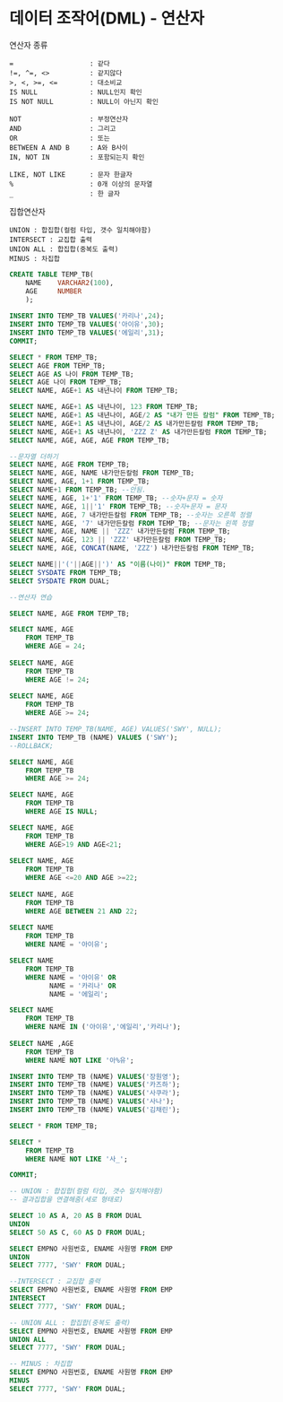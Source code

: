 # 데이터 조작어(DML) - 연산자

연산자 종류

    =                   : 같다
    !=, ^=, <>          : 같지않다
    >, <, >=, <=        : 대소비교
    IS NULL             : NULL인지 확인
    IS NOT NULL         : NULL이 아닌지 확인
    
    NOT                 : 부정연산자
    AND                 : 그리고
    OR                  : 또는
    BETWEEN A AND B     : A와 B사이
    IN, NOT IN          : 포함되는지 확인
    
    LIKE, NOT LIKE      : 문자 한글자
    %                   : 0개 이상의 문자열
    _                   : 한 글자

집합연산자

    UNION : 합집합(컬럼 타입, 갯수 일치해야함)
    INTERSECT : 교집합 출력
    UNION ALL : 합집합(중복도 출력)
    MINUS : 차집합



```sql
CREATE TABLE TEMP_TB(
    NAME    VARCHAR2(100),
    AGE     NUMBER
    );
    
INSERT INTO TEMP_TB VALUES('카리나',24);  
INSERT INTO TEMP_TB VALUES('아이유',30);
INSERT INTO TEMP_TB VALUES('에일리',31);
COMMIT;   

SELECT * FROM TEMP_TB;
SELECT AGE FROM TEMP_TB;
SELECT AGE AS 나이 FROM TEMP_TB;
SELECT AGE 나이 FROM TEMP_TB;
SELECT NAME, AGE+1 AS 내년나이 FROM TEMP_TB;

SELECT NAME, AGE+1 AS 내년나이, 123 FROM TEMP_TB;
SELECT NAME, AGE+1 AS 내년나이, AGE/2 AS "내가 만든 칼럼" FROM TEMP_TB;
SELECT NAME, AGE+1 AS 내년나이, AGE/2 AS 내가만든칼럼 FROM TEMP_TB;
SELECT NAME, AGE+1 AS 내년나이, 'ZZZ Z' AS 내가만든칼럼 FROM TEMP_TB;
SELECT NAME, AGE, AGE, AGE FROM TEMP_TB;

--문자열 더하기
SELECT NAME, AGE FROM TEMP_TB;
SELECT NAME, AGE, NAME 내가만든칼럼 FROM TEMP_TB; 
SELECT NAME, AGE, 1+1 FROM TEMP_TB; 
SELECT NAME+1 FROM TEMP_TB; --안됨.
SELECT NAME, AGE, 1+'1' FROM TEMP_TB; --숫자+문자 = 숫자
SELECT NAME, AGE, 1||'1' FROM TEMP_TB; --숫자+문자 = 문자
SELECT NAME, AGE, 7 내가만든칼럼 FROM TEMP_TB; --숫자는 오른쪽 정렬
SELECT NAME, AGE, '7' 내가만든칼럼 FROM TEMP_TB; --문자는 왼쪽 정렬
SELECT NAME, AGE, NAME || 'ZZZ' 내가만든칼럼 FROM TEMP_TB;
SELECT NAME, AGE, 123 || 'ZZZ' 내가만든칼럼 FROM TEMP_TB;
SELECT NAME, AGE, CONCAT(NAME, 'ZZZ') 내가만든칼럼 FROM TEMP_TB;

SELECT NAME||'('||AGE||')' AS "이름(나이)" FROM TEMP_TB;
SELECT SYSDATE FROM TEMP_TB;
SELECT SYSDATE FROM DUAL;

--연산자 연습

SELECT NAME, AGE FROM TEMP_TB;

SELECT NAME, AGE 
    FROM TEMP_TB 
    WHERE AGE = 24;
    
SELECT NAME, AGE 
    FROM TEMP_TB 
    WHERE AGE != 24;
 
SELECT NAME, AGE 
    FROM TEMP_TB 
    WHERE AGE >= 24;

--INSERT INTO TEMP_TB(NAME, AGE) VALUES('SWY', NULL);
INSERT INTO TEMP_TB (NAME) VALUES ('SWY');
--ROLLBACK;

SELECT NAME, AGE 
    FROM TEMP_TB 
    WHERE AGE >= 24; 

SELECT NAME, AGE
    FROM TEMP_TB
    WHERE AGE IS NULL;

SELECT NAME, AGE
    FROM TEMP_TB
    WHERE AGE>19 AND AGE<21;
   
SELECT NAME, AGE
    FROM TEMP_TB
    WHERE AGE <=20 AND AGE >=22;
   
SELECT NAME, AGE
    FROM TEMP_TB
    WHERE AGE BETWEEN 21 AND 22; 
    
SELECT NAME 
    FROM TEMP_TB
    WHERE NAME = '아이유';

SELECT NAME 
    FROM TEMP_TB
    WHERE NAME = '아이유' OR
          NAME = '카리나' OR
          NAME = '에일리';

SELECT NAME 
    FROM TEMP_TB
    WHERE NAME IN ('아이유','에일리','카리나');
    
SELECT NAME ,AGE
    FROM TEMP_TB
    WHERE NAME NOT LIKE '아%유';

INSERT INTO TEMP_TB (NAME) VALUES('장원영');
INSERT INTO TEMP_TB (NAME) VALUES('카즈하');
INSERT INTO TEMP_TB (NAME) VALUES('사쿠라');
INSERT INTO TEMP_TB (NAME) VALUES('사나');
INSERT INTO TEMP_TB (NAME) VALUES('김채린');

SELECT * FROM TEMP_TB;

SELECT * 
    FROM TEMP_TB
    WHERE NAME NOT LIKE '사_';

COMMIT;

-- UNION : 합집합(컬럼 타입, 갯수 일치해야함)
-- 결과집합을 연결해줌(세로 형태로)

SELECT 10 AS A, 20 AS B FROM DUAL
UNION
SELECT 50 AS C, 60 AS D FROM DUAL;

SELECT EMPNO 사원번호, ENAME 사원명 FROM EMP
UNION
SELECT 7777, 'SWY' FROM DUAL;

--INTERSECT : 교집합 출력
SELECT EMPNO 사원번호, ENAME 사원명 FROM EMP
INTERSECT
SELECT 7777, 'SWY' FROM DUAL;

-- UNION ALL : 합집합(중복도 출력)
SELECT EMPNO 사원번호, ENAME 사원명 FROM EMP
UNION ALL
SELECT 7777, 'SWY' FROM DUAL;

-- MINUS : 차집합
SELECT EMPNO 사원번호, ENAME 사원명 FROM EMP
MINUS
SELECT 7777, 'SWY' FROM DUAL;
```